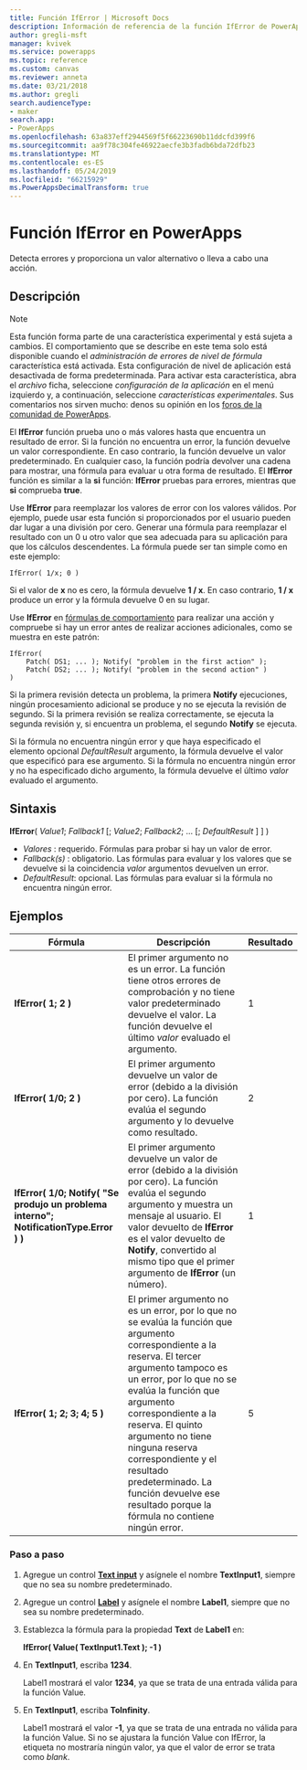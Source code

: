 ```yaml
---
title: Función IfError | Microsoft Docs
description: Información de referencia de la función IfError de PowerApps, con sintaxis y ejemplos
author: gregli-msft
manager: kvivek
ms.service: powerapps
ms.topic: reference
ms.custom: canvas
ms.reviewer: anneta
ms.date: 03/21/2018
ms.author: gregli
search.audienceType:
- maker
search.app:
- PowerApps
ms.openlocfilehash: 63a837eff2944569f5f66223690b11ddcfd399f6
ms.sourcegitcommit: aa9f78c304fe46922aecfe3b3fadb6bda72dfb23
ms.translationtype: MT
ms.contentlocale: es-ES
ms.lasthandoff: 05/24/2019
ms.locfileid: "66215929"
ms.PowerAppsDecimalTransform: true
---
```

# <a name="iferror-function-in-powerapps"></a>Función IfError en PowerApps

Detecta errores y proporciona un valor alternativo o lleva a cabo una acción.

## <a name="description"></a>Descripción

> [!NOTE]
> Esta función forma parte de una característica experimental y está sujeta a cambios. El comportamiento que se describe en este tema solo está disponible cuando el *administración de errores de nivel de fórmula* característica está activada. Esta configuración de nivel de aplicación está desactivada de forma predeterminada. Para activar esta característica, abra el *archivo* ficha, seleccione *configuración de la aplicación* en el menú izquierdo y, a continuación, seleccione *características experimentales*. Sus comentarios nos sirven mucho: denos su opinión en los [foros de la comunidad de PowerApps](https://powerusers.microsoft.com/t5/Expressions-and-Formulas/bd-p/How-To).

El **IfError** función prueba uno o más valores hasta que encuentra un resultado de error. Si la función no encuentra un error, la función devuelve un valor correspondiente. En caso contrario, la función devuelve un valor predeterminado. En cualquier caso, la función podría devolver una cadena para mostrar, una fórmula para evaluar u otra forma de resultado. El **IfError** función es similar a la **si** función: **IfError** pruebas para errores, mientras que **si** comprueba **true**.

Use **IfError** para reemplazar los valores de error con los valores válidos. Por ejemplo, puede usar esta función si proporcionados por el usuario pueden dar lugar a una división por cero. Generar una fórmula para reemplazar el resultado con un 0 u otro valor que sea adecuada para su aplicación para que los cálculos descendentes. La fórmula puede ser tan simple como en este ejemplo:

```powerapps-comma
IfError( 1/x; 0 )
```

Si el valor de **x** no es cero, la fórmula devuelve **1 / x**. En caso contrario, **1 / x** produce un error y la fórmula devuelve 0 en su lugar.

Use **IfError** en [fórmulas de comportamiento](../working-with-formulas-in-depth.md) para realizar una acción y compruebe si hay un error antes de realizar acciones adicionales, como se muestra en este patrón:

```powerapps-comma
IfError(
    Patch( DS1; ... ); Notify( "problem in the first action" );
    Patch( DS2; ... ); Notify( "problem in the second action" )
)
```

Si la primera revisión detecta un problema, la primera **Notify** ejecuciones, ningún procesamiento adicional se produce y no se ejecuta la revisión de segundo. Si la primera revisión se realiza correctamente, se ejecuta la segunda revisión y, si encuentra un problema, el segundo **Notify** se ejecuta.

Si la fórmula no encuentra ningún error y que haya especificado el elemento opcional *DefaultResult* argumento, la fórmula devuelve el valor que especificó para ese argumento. Si la fórmula no encuentra ningún error y no ha especificado dicho argumento, la fórmula devuelve el último *valor* evaluado el argumento.

## <a name="syntax"></a>Sintaxis

**IfError**( *Value1*; *Fallback1* [; *Value2*; *Fallback2*; ... [; *DefaultResult* ] ] )

* *Valores* : requerido. Fórmulas para probar si hay un valor de error.
* *Fallback(s)* : obligatorio. Las fórmulas para evaluar y los valores que se devuelve si la coincidencia *valor* argumentos devuelven un error.
* *DefaultResult*: opcional.  Las fórmulas para evaluar si la fórmula no encuentra ningún error.

## <a name="examples"></a>Ejemplos

| Fórmula | Descripción | Resultado |
| --- | --- | --- |
| **IfError( 1; 2 )** |El primer argumento no es un error. La función tiene otros errores de comprobación y no tiene valor predeterminado devuelve el valor. La función devuelve el último *valor* evaluado el argumento.   | 1 |
| **IfError( 1/0; 2 )** | El primer argumento devuelve un valor de error (debido a la división por cero). La función evalúa el segundo argumento y lo devuelve como resultado. | 2 |
| **IfError( 1/0; Notify( "Se produjo un problema interno"; NotificationType.Error ) )** | El primer argumento devuelve un valor de error (debido a la división por cero). La función evalúa el segundo argumento y muestra un mensaje al usuario. El valor devuelto de **IfError** es el valor devuelto de **Notify**, convertido al mismo tipo que el primer argumento de **IfError** (un número). | 1 |
| **IfError( 1; 2; 3; 4; 5 )** | El primer argumento no es un error, por lo que no se evalúa la función que argumento correspondiente a la reserva. El tercer argumento tampoco es un error, por lo que no se evalúa la función que argumento correspondiente a la reserva. El quinto argumento no tiene ninguna reserva correspondiente y el resultado predeterminado. La función devuelve ese resultado porque la fórmula no contiene ningún error. | 5 |

### <a name="step-by-step"></a>Paso a paso

1. Agregue un control **[Text input](../controls/control-text-input.md)** y asígnele el nombre **TextInput1**, siempre que no sea su nombre predeterminado.

2. Agregue un control **[Label](../controls/control-text-box.md)** y asígnele el nombre **Label1**, siempre que no sea su nombre predeterminado.

3. Establezca la fórmula para la propiedad **Text** de **Label1** en:

    **IfError( Value( TextInput1.Text ); -1 )**

4. En **TextInput1**, escriba **1234**.  

    Label1 mostrará el valor **1234**, ya que se trata de una entrada válida para la función Value.

5. En **TextInput1**, escriba **ToInfinity**.

    Label1 mostrará el valor **-1**, ya que se trata de una entrada no válida para la función Value.  Si no se ajustara la función Value con IfError, la etiqueta no mostraría ningún valor, ya que el valor de error se trata como *blank*. 

